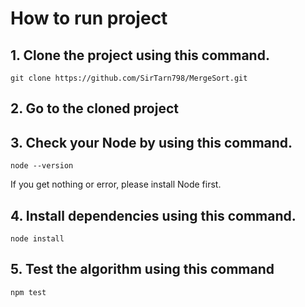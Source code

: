 # How to run project
## 1. Clone the project using this command.

```
git clone https://github.com/SirTarn798/MergeSort.git
```

## 2. Go to the cloned project
## 3. Check your Node by using this command.

```
node --version
```

If you get nothing or error, please install Node first.

## 4. Install dependencies using this command.

```
node install
```

## 5. Test the algorithm using this command

```
npm test
```


